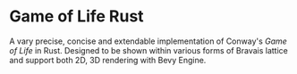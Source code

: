 # Game of Life Rust

A vary precise, concise and extendable implementation of Conway's _Game of Life_ in Rust.
Designed to be shown within various forms of Bravais lattice and support both 2D, 3D rendering with Bevy Engine.
